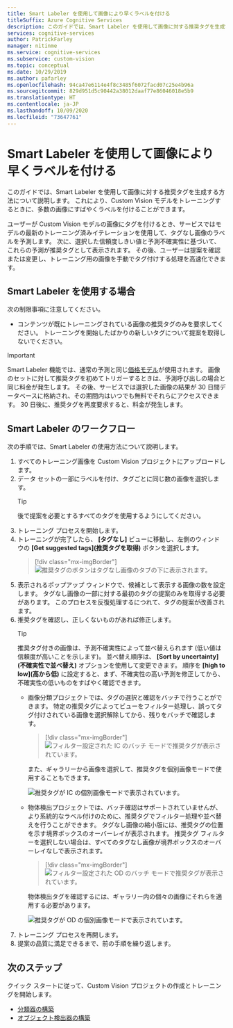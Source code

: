 ```yaml
---
title: Smart Labeler を使用して画像により早くラベルを付ける
titleSuffix: Azure Cognitive Services
description: このガイドでは、Smart Labeler を使用して画像に対する推奨タグを生成する方法について説明します。 これにより、Custom Vision モデルをトレーニングするときに、多数の画像にすばやくラベルを付けることができます。
services: cognitive-services
author: PatrickFarley
manager: nitinme
ms.service: cognitive-services
ms.subservice: custom-vision
ms.topic: conceptual
ms.date: 10/29/2019
ms.author: pafarley
ms.openlocfilehash: 94ca47e6114e4f8c3485f6072facd07c25e4b96a
ms.sourcegitcommit: 829d951d5c90442a38012daaf77e86046018e5b9
ms.translationtype: HT
ms.contentlocale: ja-JP
ms.lasthandoff: 10/09/2020
ms.locfileid: "73647761"
---
```

# <a name="label-images-faster-with-smart-labeler"></a>Smart Labeler を使用して画像により早くラベルを付ける

このガイドでは、Smart Labeler を使用して画像に対する推奨タグを生成する方法について説明します。 これにより、Custom Vision モデルをトレーニングするときに、多数の画像にすばやくラベルを付けることができます。

ユーザーが Custom Vision モデルの画像にタグを付けるとき、サービスではモデルの最新のトレーニング済みイテレーションを使用して、タグなし画像のラベルを予測します。 次に、選択した信頼度しきい値と予測不確実性に基づいて、これらの予測が推奨タグとして表示されます。 その後、ユーザーは提案を確認または変更し、トレーニング用の画像を手動でタグ付けする処理を高速化できます。

## <a name="when-to-use-smart-labeler"></a>Smart Labeler を使用する場合

次の制限事項に注意してください。

* コンテンツが既にトレーニングされている画像の推奨タグのみを要求してください。 トレーニングを開始したばかりの新しいタグについて提案を取得しないでください。

> [!IMPORTANT]
> Smart Labeler 機能では、通常の予測と同じ[価格モデル](https://azure.microsoft.com/pricing/details/cognitive-services/custom-vision-service/)が使用されます。 画像のセットに対して推奨タグを初めてトリガーするときは、予測呼び出しの場合と同じ料金が発生します。 その後、サービスでは選択した画像の結果が 30 日間データベースに格納され、その期間内はいつでも無料でそれらにアクセスできます。 30 日後に、推奨タグを再度要求すると、料金が発生します。

## <a name="smart-labeler-workflow"></a>Smart Labeler のワークフロー

次の手順では、Smart Labeler の使用方法について説明します。

1. すべてのトレーニング画像を Custom Vision プロジェクトにアップロードします。
1. データ セットの一部にラベルを付け、タグごとに同じ数の画像を選択します。
    > [!TIP]
    > 後で提案を必要とするすべてのタグを使用するようにしてください。
1. トレーニング プロセスを開始します。
1. トレーニングが完了したら、 **[タグなし]** ビューに移動し、左側のウィンドウの **[Get suggested tags]\(推奨タグを取得\)** ボタンを選択します。
    > [!div class="mx-imgBorder"]
    > ![推奨タグのボタンはタグなし画像のタブの下に表示されます。](./media/suggested-tags/suggested-tags-button.png)
1. 表示されるポップアップ ウィンドウで、候補として表示する画像の数を設定します。 タグなし画像の一部に対する最初のタグの提案のみを取得する必要があります。 このプロセスを反復処理するにつれて、タグの提案が改善されます。
1. 推奨タグを確認し、正しくないものがあれば修正します。
    > [!TIP]
    > 推奨タグ付きの画像は、予測不確実性によって並べ替えられます (低い値は信頼度が高いことを示します)。 並べ替え順序は、 **[Sort by uncertainty]\(不確実性で並べ替え\)** オプションを使用して変更できます。 順序を **[high to low]\(高から低\)** に設定すると、まず、不確実性の高い予測を修正してから、不確実性の低いものをすばやく確認できます。
    * 画像分類プロジェクトでは、タグの選択と確認をバッチで行うことができます。 特定の推奨タグによってビューをフィルター処理し、誤ってタグ付けされている画像を選択解除してから、残りをバッチで確認します。
        > [!div class="mx-imgBorder"]
        > ![フィルター設定された IC のバッチ モードで推奨タグが表示されています。](./media/suggested-tags/ic-batch-mode.png)

        また、ギャラリーから画像を選択して、推奨タグを個別画像モードで使用することもできます。

        ![推奨タグが IC の個別画像モードで表示されています。](./media/suggested-tags/ic-individual-image-mode.png)
    * 物体検出プロジェクトでは、バッチ確認はサポートされていませんが、より系統的なラベル付けのために、推奨タグでフィルター処理や並べ替えを行うことができます。 タグなし画像の縮小版には、推奨タグの位置を示す境界ボックスのオーバーレイが表示されます。 推奨タグ フィルターを選択しない場合は、すべてのタグなし画像が境界ボックスのオーバーレイなしで表示されます。
        > [!div class="mx-imgBorder"]
        > ![フィルター設定された OD のバッチ モードで推奨タグが表示されています。](./media/suggested-tags/od-batch-mode.png)

        物体検出タグを確認するには、ギャラリー内の個々の画像にそれらを適用する必要があります。

        ![推奨タグが OD の個別画像モードで表示されています。](./media/suggested-tags/od-individual-image-mode.png)
1. トレーニング プロセスを再開します。
1. 提案の品質に満足できるまで、前の手順を繰り返します。

## <a name="next-steps"></a>次のステップ

クイック スタートに従って、Custom Vision プロジェクトの作成とトレーニングを開始します。

* [分類器の構築](getting-started-build-a-classifier.md)
* [オブジェクト検出器の構築](get-started-build-detector.md)